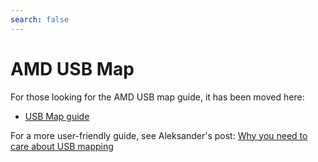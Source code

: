 ```yaml
---
search: false
---
```


# AMD USB Map

For those looking for the AMD USB map guide, it has been moved here:

* [USB Map guide](https://dortania.github.io/OpenCore-Post-Install/usb/)

For a more user-friendly guide, see Aleksander's post: [Why you need to care about USB mapping](https://aplus.rs/2020/usb-mapping-why/)
